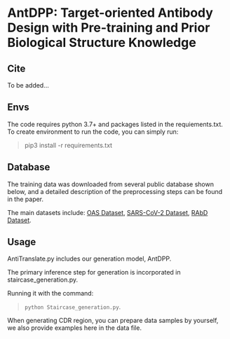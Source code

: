 # AntDPP: Target-oriented Antibody Design with Pre-training and Prior Biological Structure Knowledge

## Cite

To be added...

## Envs

The code requires python 3.7+ and packages listed in the requiements.txt. To create environment to run the code, you can
simply run:
> pip3 install -r requirements.txt

## Database

The training data was downloaded from several public database shown below, and a detailed description of the
preprocessing steps can be found in the paper.

The main datasets include:
[OAS Dataset](https://opig.stats.ox.ac.uk/webapps/oas/),
[SARS-CoV-2 Dataset](https://opig.stats.ox.ac.uk/webapps/covabdab/),
[RAbD Dataset](http://dunbrack2.fccc.edu/%20PyIgClassify).

## Usage

AntiTranslate.py includes our generation model, AntDPP.

The primary inference step for generation is incorporated in staircase_generation.py.

Running it with the command:
> `python Staircase_generation.py`.

When generating CDR region, you can prepare data samples by yourself, we also provide examples here in the data file.

